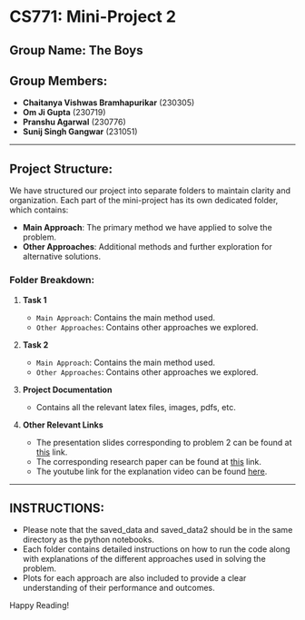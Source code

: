# CS771: Mini-Project 2

## **Group Name**: The Boys

## Group Members:
- **Chaitanya Vishwas Bramhapurikar** (230305)
- **Om Ji Gupta** (230719)
- **Pranshu Agarwal** (230776)
- **Sunij Singh Gangwar** (231051)

---

## Project Structure:
We have structured our project into separate folders to maintain clarity and organization. Each part of the mini-project has its own dedicated folder, which contains:
- **Main Approach**: The primary method we have applied to solve the problem.
- **Other Approaches**: Additional methods and further exploration for alternative solutions.

### Folder Breakdown:
1. **Task 1**
   - `Main Approach`: Contains the main method used.
   - `Other Approaches`: Contains other approaches we explored.
   
2. **Task 2**
   - `Main Approach`: Contains the main method used.
   - `Other Approaches`: Contains other approaches we explored.

3. **Project Documentation**
    - Contains all the relevant latex files, images, pdfs, etc.

5. **Other Relevant Links**
    - The presentation slides corresponding to problem 2 can be found at [this](https://drive.google.com/file/d/16M1vzTdMby0obWokpMC8oeYKSnHBBGg9/view?usp=drive_link) link.
    - The corresponding research paper can be found at [this](https://arxiv.org/pdf/2301.10418) link.
    - The youtube link for the explanation video can be found [here](https://youtu.be/y78fq7vCHi4?si=6zj9N_54JkJj3Ery).
---

## INSTRUCTIONS:
- Please note that the saved_data and saved_data2 should be in the same directory as the python notebooks. 
- Each folder contains detailed instructions on how to run the code along with explanations of the different approaches used in solving the problem.
- Plots for each approach are also included to provide a clear understanding of their performance and outcomes.


Happy Reading!
